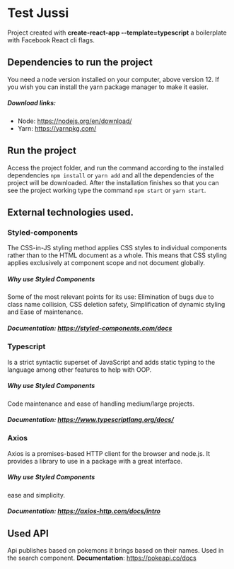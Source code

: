 # Test Jussi
  
Project created with **create-react-app --template=typescript** a boilerplate with Facebook React cli flags.

## Dependencies to run the project
  You need a node version installed on your computer, above version 12.
  If you wish you can install the yarn package manager to make it easier.
   ##### Download links:
   * Node: https://nodejs.org/en/download/ 
   * Yarn: https://yarnpkg.com/

## Run the project
  Access the project folder, and run the command according to the installed dependencies 
  `npm install` or `yarn add`
  and all the dependencies of the project will be downloaded.
  After the installation finishes so that you can see the project working type the command 
  `npm start` or `yarn start`.
  
## External technologies used.
  ### **Styled-components** 
  The CSS-in-JS styling method applies CSS styles to individual components rather than to the HTML document as a whole. This means that CSS styling applies exclusively at component scope and not document globally.
  ##### Why use Styled Components 
  Some of the most relevant points for its use: Elimination of bugs due to class name collision, CSS deletion safety, Simplification of dynamic styling and Ease of maintenance.
  ##### Documentation: https://styled-components.com/docs
  
  ### **Typescript** 
  Is a strict syntactic superset of JavaScript and adds static typing to the language among other features to help with OOP.
  ##### Why use Styled Components
  Code maintenance and ease of handling medium/large projects.
  ##### Documentation: https://www.typescriptlang.org/docs/
  
  ### __Axios__ 
  Axios is a promises-based HTTP client for the browser and node.js. It provides a library to use in a package with a great interface.
  ##### Why use Styled Components
  ease and simplicity.
  ##### Documentation: https://axios-http.com/docs/intro
  
 ## Used API
  Api publishes based on pokemons it brings based on their names. Used in the search component.
  **Documentation**: https://pokeapi.co/docs
 
 
